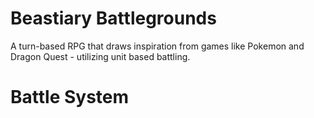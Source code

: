 # Beastiary Battlegrounds

A turn-based RPG that draws inspiration from games like Pokemon and Dragon Quest - utilizing unit based battling.

# Battle System


